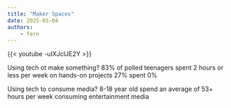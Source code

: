 ```yaml
---
title: "Maker Spaces"
date: 2025-05-04
authors:
    - fern
---
```


{{< youtube -uIXJclJE2Y >}}

Using tech ot make something?
83% of polled teenagers spent 2 hours or less per week on hands-on projects
27% spent 0%

Using tech to consume media? 
8-18 year old spend an average of 53+ hours per week consuming entertainment media
